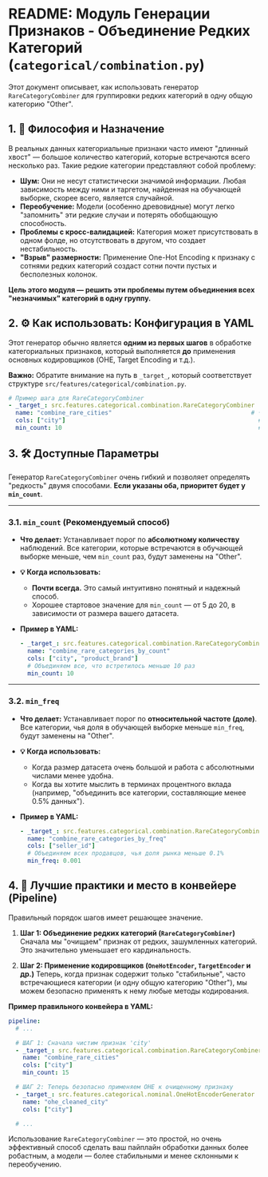# README: Модуль Генерации Признаков - Объединение Редких Категорий (`categorical/combination.py`)

Этот документ описывает, как использовать генератор `RareCategoryCombiner` для группировки редких категорий в одну общую категорию "Other".

## 1. 🎯 Философия и Назначение

В реальных данных категориальные признаки часто имеют "длинный хвост" — большое количество категорий, которые встречаются всего несколько раз. Такие редкие категории представляют собой проблему:

*   **Шум:** Они не несут статистически значимой информации. Любая зависимость между ними и таргетом, найденная на обучающей выборке, скорее всего, является случайной.
*   **Переобучение:** Модели (особенно древовидные) могут легко "запомнить" эти редкие случаи и потерять обобщающую способность.
*   **Проблемы с кросс-валидацией:** Категория может присутствовать в одном фолде, но отсутствовать в другом, что создает нестабильность.
*   **"Взрыв" размерности:** Применение One-Hot Encoding к признаку с сотнями редких категорий создаст сотни почти пустых и бесполезных колонок.

**Цель этого модуля — решить эти проблемы путем объединения всех "незначимых" категорий в одну группу.**

## 2. ⚙️ Как использовать: Конфигурация в YAML

Этот генератор обычно является **одним из первых шагов** в обработке категориальных признаков, который выполняется **до** применения основных кодировщиков (OHE, Target Encoding и т.д.).

**Важно:** Обратите внимание на путь в `_target_`, который соответствует структуре `src/features/categorical/combination.py`.

```yaml
# Пример шага для RareCategoryCombiner
- _target_: src.features.categorical.combination.RareCategoryCombiner  # 👈 Путь к классу генератора
  name: "combine_rare_cities"                                       # 👈 Уникальное имя шага
  cols: ["city"]                                                      # 👈 Список колонок для обработки
  min_count: 10                                                       # 👈 Параметр для определения "редкости"
```

## 3. 🛠️ Доступные Параметры

Генератор `RareCategoryCombiner` очень гибкий и позволяет определять "редкость" двумя способами. **Если указаны оба, приоритет будет у `min_count`**.

---

### 3.1. `min_count` (Рекомендуемый способ)

*   **Что делает:** Устанавливает порог по **абсолютному количеству** наблюдений. Все категории, которые встречаются в обучающей выборке меньше, чем `min_count` раз, будут заменены на "Other".

*   **💡 Когда использовать:**
    *   **Почти всегда.** Это самый интуитивно понятный и надежный способ.
    *   Хорошее стартовое значение для `min_count` — от 5 до 20, в зависимости от размера вашего датасета.

*   **Пример в YAML:**
    ```yaml
    - _target_: src.features.categorical.combination.RareCategoryCombiner
      name: "combine_rare_categories_by_count"
      cols: ["city", "product_brand"]
      # Объединяем все, что встретилось меньше 10 раз
      min_count: 10
    ```

---

### 3.2. `min_freq`

*   **Что делает:** Устанавливает порог по **относительной частоте (доле)**. Все категории, чья доля в обучающей выборке меньше `min_freq`, будут заменены на "Other".

*   **💡 Когда использовать:**
    *   Когда размер датасета очень большой и работа с абсолютными числами менее удобна.
    *   Когда вы хотите мыслить в терминах процентного вклада (например, "объединить все категории, составляющие менее 0.5% данных").

*   **Пример в YAML:**
    ```yaml
    - _target_: src.features.categorical.combination.RareCategoryCombiner
      name: "combine_rare_categories_by_freq"
      cols: ["seller_id"]
      # Объединяем всех продавцов, чья доля рынка меньше 0.1%
      min_freq: 0.001
    ```

## 4. 🧠 Лучшие практики и место в конвейере (Pipeline)

Правильный порядок шагов имеет решающее значение.

1.  **Шаг 1: Объединение редких категорий (`RareCategoryCombiner`)**
    Сначала мы "очищаем" признак от редких, зашумленных категорий. Это значительно уменьшает его кардинальность.

2.  **Шаг 2: Применение кодировщиков (`OneHotEncoder`, `TargetEncoder` и др.)**
    Теперь, когда признак содержит только "стабильные", часто встречающиеся категории (и одну общую категорию "Other"), мы можем безопасно применять к нему любые методы кодирования.

**Пример правильного конвейера в YAML:**
```yaml
pipeline:
  # ...

  # ШАГ 1: Сначала чистим признак 'city'
  - _target_: src.features.categorical.combination.RareCategoryCombiner
    name: "combine_rare_cities"
    cols: ["city"]
    min_count: 15

  # ШАГ 2: Теперь безопасно применяем OHE к очищенному признаку
  - _target_: src.features.categorical.nominal.OneHotEncoderGenerator
    name: "ohe_cleaned_city"
    cols: ["city"]

  # ...
```

Использование `RareCategoryCombiner` — это простой, но очень эффективный способ сделать ваш пайплайн обработки данных более робастным, а модели — более стабильными и менее склонными к переобучению.